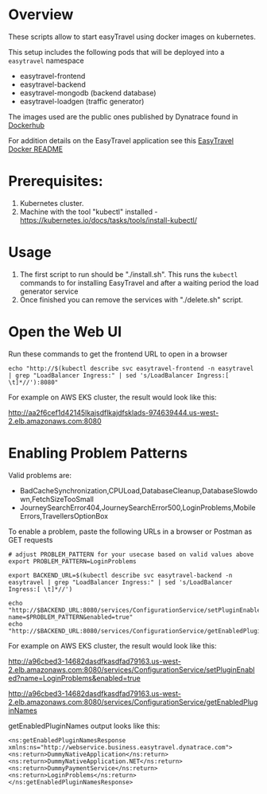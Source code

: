 # Overview

These scripts allow to start easyTravel using docker images on kubernetes. 

This setup includes the following pods that will be deployed into a `easytravel` namespace
- easytravel-frontend
- easytravel-backend
- easytravel-mongodb (backend database)
- easytravel-loadgen (traffic generator)

The images used are the public ones published by Dynatrace found in [Dockerhub](https://hub.docker.com/search?q=dynatrace%2Feasytravel&type=image
)

For addition details on the EasyTravel application see this [EasyTravel Docker README](https://github.com/Dynatrace/easyTravel-Docker)

# Prerequisites:

1. Kubernetes cluster.
1. Machine with the tool "kubectl" installed - https://kubernetes.io/docs/tasks/tools/install-kubectl/

# Usage

1. The first script to run should be "./install.sh". This runs the `kubectl` commands to for installing EasyTravel and after a waiting period the load generator service
1. Once finished you can remove the services with "./delete.sh" script.

# Open the Web UI

Run these commands to get the frontend URL to open in a browser

```
echo "http://$(kubectl describe svc easytravel-frontend -n easytravel | grep "LoadBalancer Ingress:" | sed 's/LoadBalancer Ingress:[ \t]*//'):8080" 
```

For example on AWS EKS cluster, the result would look like this:

http://aa2f6cef1d42145lkajsdflkajdfsklads-974639444.us-west-2.elb.amazonaws.com:8080

# Enabling Problem Patterns

Valid problems are:
* BadCacheSynchronization,CPULoad,DatabaseCleanup,DatabaseSlowdown,FetchSizeTooSmall
* JourneySearchError404,JourneySearchError500,LoginProblems,MobileErrors,TravellersOptionBox

To enable a problem, paste the following URLs in a browser or Postman as GET requests

```
# adjust PROBLEM_PATTERN for your usecase based on valid values above
export PROBLEM_PATTERN=LoginProblems

export BACKEND_URL=$(kubectl describe svc easytravel-backend -n easytravel | grep "LoadBalancer Ingress:" | sed 's/LoadBalancer Ingress:[ \t]*//') 

echo "http://$BACKEND_URL:8080/services/ConfigurationService/setPluginEnabled?name=$PROBLEM_PATTERN&enabled=true"
echo "http://$BACKEND_URL:8080/services/ConfigurationService/getEnabledPluginNames"
```

For example on AWS EKS cluster, the result would look like this:

http://a96cbed3-14682dasdfkasdfad79163.us-west-2.elb.amazonaws.com:8080/services/ConfigurationService/setPluginEnabled?name=LoginProblems&enabled=true

http://a96cbed3-14682dasdfkasdfad79163.us-west-2.elb.amazonaws.com:8080/services/ConfigurationService/getEnabledPluginNames

getEnabledPluginNames output looks like this:

```
<ns:getEnabledPluginNamesResponse xmlns:ns="http://webservice.business.easytravel.dynatrace.com">
<ns:return>DummyNativeApplication</ns:return>
<ns:return>DummyNativeApplication.NET</ns:return>
<ns:return>DummyPaymentService</ns:return>
<ns:return>LoginProblems</ns:return>
</ns:getEnabledPluginNamesResponse>
```